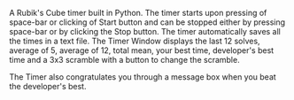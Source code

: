 A Rubik's Cube timer built in Python. The timer starts upon pressing of space-bar or clicking of Start button and can be stopped either by pressing space-bar or by clicking the Stop button. The timer automatically saves all the times in a text file. The Timer Window displays the last 12 solves, average of 5, average of 12, total mean, your best time, developer's best time and a 3x3 scramble with a button to change the scramble.

The Timer also congratulates you through a message box when you beat the developer's best.
